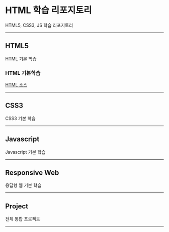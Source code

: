 # HTML 학습 리포지토리
HTML5, CSS3, JS 학습 리포지토리

-----------

## HTML5
HTML 기본 학습

### HTML 기본학습
[HTML 소스](https://github.com/taekyom/StudyHtml/tree/main/01_HTML)

-----------

## CSS3
CSS3 기본 학습

-----------

## Javascript 
Javascript 기본 학습

-----------

## Responsive Web
응답형 웹 기본 학습

-----------

## Project
전체 통합 프로젝트

-----------
